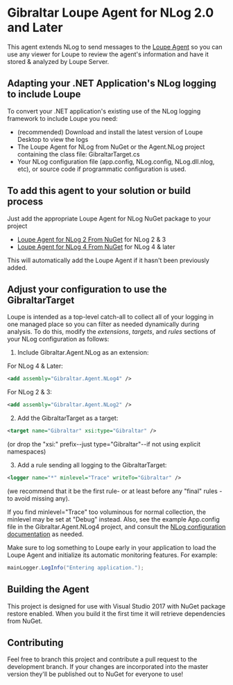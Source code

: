 Gibraltar Loupe Agent for NLog 2.0 and Later
=====================

This agent extends NLog to send messages to the [Loupe Agent](https://nuget.org/packages/Gibraltar.Agent/) so you can
use any viewer for Loupe to review the agent's information and have it stored & analyzed by Loupe Server.

Adapting your .NET Application's NLog logging to include Loupe
--------------------------------------------------------------

To convert your .NET application's existing use of the NLog logging framework to include Loupe you need:

* (recommended) Download and install the latest version of Loupe Desktop to view the logs
* The Loupe Agent for NLog  from NuGet or the Agent.NLog project containing the class file: GibraltarTarget.cs
* Your NLog configuration file (app.config, NLog.config, NLog.dll.nlog, etc),
  or source code if programmatic configuration is used.

To add this agent to your solution or build process
--------------------------------------------------------------------------

Just add the appropriate Loupe Agent for NLog NuGet package to your project
  * [Loupe Agent for NLog 2 From NuGet](https://www.nuget.org/packages/Gibraltar.Agent.NLog2/) for NLog 2 & 3
  * [Loupe Agent for NLog 4 From NuGet](https://www.nuget.org/packages/Gibraltar.Agent.NLog4/) for NLog 4 & later

This will automatically add the Loupe Agent if it hasn't been previously added.

Adjust your configuration to use the GibraltarTarget
----------------------------------------------------

Loupe is intended as a top-level catch-all to collect all of your logging in one managed place so you can filter
as needed dynamically during analysis.  To do this, modify the _extensions_, _targets_, and
_rules_ sections of your NLog configuration as follows:

1. Include Gibraltar.Agent.NLog as an extension:

For NLog 4 & Later:
```XML
<add assembly="Gibraltar.Agent.NLog4" />
```

For NLog 2 & 3:
```XML
<add assembly="Gibraltar.Agent.NLog2" />
```

2. Add the GibraltarTarget as a target:

```XML
<target name="Gibraltar" xsi:type="Gibraltar" />
```
(or drop the "xsi:" prefix--just type="Gibraltar"--if not using explicit namespaces)

3. Add a rule sending all logging to the GibraltarTarget:

```XML
<logger name="*" minlevel="Trace" writeTo="Gibraltar" />
```
(we recommend that it be the first rule- or at least before any "final" rules - to avoid missing any).

If you find minlevel="Trace" too voluminous for normal collection, the minlevel may be set at
"Debug" instead.  Also, see the example App.config file in the Gibraltar.Agent.NLog4 project,
and consult the [NLog configuration documentation](http://nlog-project.org) as needed.

Make sure to log something to Loupe early in your application to load the Loupe
Agent and initialize its automatic monitoring features.  For example:</p>

```C#
mainLogger.LogInfo("Entering application.");
```

Building the Agent
------------------

This project is designed for use with Visual Studio 2017 with NuGet package restore enabled.
When you build it the first time it will retrieve dependencies from NuGet.

Contributing
------------

Feel free to branch this project and contribute a pull request to the development branch. 
If your changes are incorporated into the master version they'll be published out to NuGet for
everyone to use!